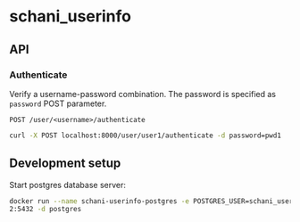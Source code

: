 # schani_userinfo

## API

### Authenticate

Verify a username-password combination. The password is specified as `password` POST parameter.

``POST /user/<username>/authenticate``

```bash
curl -X POST localhost:8000/user/user1/authenticate -d password=pwd1
```

## Development setup

Start postgres database server:
```bash
docker run --name schani-userinfo-postgres -e POSTGRES_USER=schani_userinfo -e POSTGRES_PASSWORD=user -e POSTGRES_DB=password -p 543
2:5432 -d postgres
```
